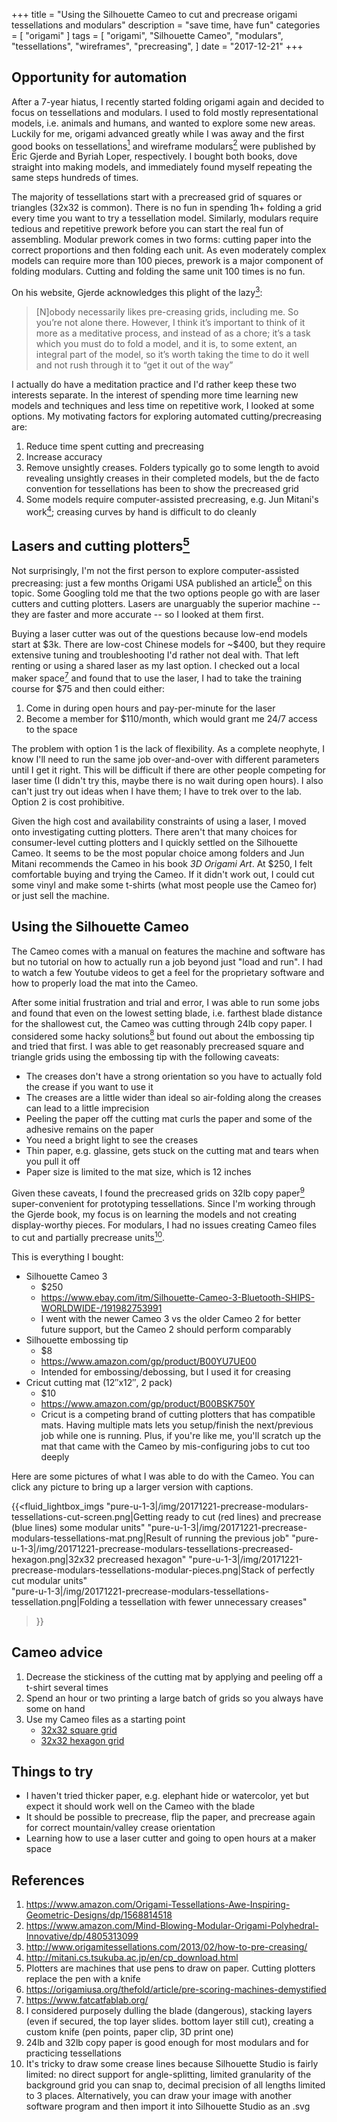 +++
title = "Using the Silhouette Cameo to cut and precrease origami tessellations and modulars"
description = "save time, have fun"
categories = [
    "origami"
]
tags = [
    "origami",
    "Silhouette Cameo",
    "modulars",
    "tessellations",
    "wireframes",
    "precreasing",
]
date = "2017-12-21"
+++

## Opportunity for automation
After a 7-year hiatus, I recently started folding origami again and decided to focus on tessellations and modulars. I used to fold mostly representational models, i.e. animals and humans, and wanted to explore some new areas. Luckily for me, origami advanced greatly while I was away and the first good books on tessellations[<sup>1</sup>][1] and wireframe modulars[<sup>2</sup>][2] were published by Eric Gjerde and Byriah Loper, respectively. I bought both books, dove straight into making models, and immediately found myself repeating the same steps hundreds of times.

The majority of tessellations start with a precreased grid of squares or triangles (32x32 is common). There is no fun in spending 1h+ folding a grid every time you want to try a tessellation model. Similarly, modulars require tedious and repetitive prework before you can start the real fun of assembling. Modular prework comes in two forms: cutting paper into the correct proportions and then folding each unit. As even moderately complex models can require more than 100 pieces, prework is a major component of folding modulars. Cutting and folding the same unit 100 times is no fun.

On his website, Gjerde acknowledges this plight of the lazy[<sup>3</sup>][3]:

> [N]obody necessarily likes pre-creasing grids, including me. So you’re not alone there. However, I think it’s important to think of it more as a meditative process, and instead of as a chore; it’s a task which you must do to fold a model, and it is, to some extent, an integral part of the model, so it’s worth taking the time to do it well and not rush through it to “get it out of the way”

I actually do have a meditation practice and I'd rather keep these two interests separate. In the interest of spending more time learning new models and techniques and less time on repetitive work, I looked at some options. My motivating factors for exploring automated cutting/precreasing are:

1. Reduce time spent cutting and precreasing
2. Increase accuracy
3. Remove unsightly creases. Folders typically go to some length to avoid revealing unsightly creases in their completed models, but the de facto convention for tessellations has been to show the precreased grid
4. Some models require computer-assisted precreasing, e.g. Jun Mitani's work[<sup>4</sup>][4]; creasing curves by hand is difficult to do cleanly

## Lasers and cutting plotters[<sup>5</sup>][5]
Not surprisingly, I'm not the first person to explore computer-assisted precreasing: just a few months Origami USA published an article[<sup>6</sup>][6] on this topic. Some Googling told me that the two options people go with are laser cutters and cutting plotters. Lasers are unarguably the superior machine -- they are faster and more accurate -- so I looked at them first.

Buying a laser cutter was out of the questions because low-end models start at \$3k. There are low-cost Chinese models for ~\$400, but they require extensive tuning and troubleshooting I'd rather not deal with. That left renting or using a shared laser as my last option. I checked out a local maker space[<sup>7</sup>][7] and found that to use the laser, I had to take the training course for \$75 and then could either:

1. Come in during open hours and pay-per-minute for the laser
2. Become a member for \$110/month, which would grant me 24/7 access to the space

The problem with option 1 is the lack of flexibility. As a complete neophyte, I know I'll need to run the same job over-and-over with different parameters until I get it right. This will be difficult if there are other people competing for laser time (I didn't try this, maybe there is no wait during open hours). I also can't just try out ideas when I have them; I have to trek over to the lab. Option 2 is cost prohibitive.

Given the high cost and availability constraints of using a laser, I moved onto investigating cutting plotters. There aren't that many choices for consumer-level cutting plotters and I quickly settled on the Silhouette Cameo. It seems to be the most popular choice among folders and Jun Mitani recommends the Cameo in his book *3D Origami Art*. At \$250, I felt comfortable buying and trying the Cameo. If it didn't work out, I could cut some vinyl and make some t-shirts (what most people use the Cameo for) or just sell the machine.

## Using the Silhouette Cameo
The Cameo comes with a manual on features the machine and software has but no tutorial on how to actually run a job beyond just "load and run". I had to watch a few Youtube videos to get a feel for the proprietary software and how to properly load the mat into the Cameo. 

After some initial frustration and trial and error, I was able to run some jobs and found that even on the lowest setting blade, i.e. farthest blade distance for the shallowest cut, the Cameo was cutting through 24lb copy paper. I considered some hacky solutions[<sup>8</sup>][8] but found out about the embossing tip and tried that first. I was able to get reasonably precreased square and triangle grids using the embossing tip with the following caveats:

- The creases don't have a strong orientation so you have to actually fold the crease if you want to use it
- The creases are a little wider than ideal so air-folding along the creases can lead to a little imprecision
- Peeling the paper off the cutting mat curls the paper and some of the adhesive remains on the paper
- You need a bright light to see the creases
- Thin paper, e.g. glassine, gets stuck on the cutting mat and tears when you pull it off
- Paper size is limited to the mat size, which is 12 inches

Given these caveats, I found the precreased grids on 32lb copy paper[<sup>9</sup>][9] super-convenient for prototyping tessellations. Since I'm working through the Gjerde book, my focus is on learning the models and not creating display-worthy pieces. For modulars, I had no issues creating Cameo files to cut and partially precrease units[<sup>10</sup>][10].

This is everything I bought:

- Silhouette Cameo 3
	- \$250
	- https://www.ebay.com/itm/Silhouette-Cameo-3-Bluetooth-SHIPS-WORLDWIDE-/191982753991
	- I went with the newer Cameo 3 vs the older Cameo 2 for better future support, but the Cameo 2 should perform comparably
- Silhouette embossing tip
	- \$8
	- https://www.amazon.com/gp/product/B00YU7UE00
	- Intended for embossing/debossing, but I used it for creasing
- Cricut cutting mat (12″x12″, 2 pack)
	- \$10
	- https://www.amazon.com/gp/product/B00BSK750Y
	- Cricut is a competing brand of cutting plotters that has compatible mats. Having multiple mats lets you setup/finish the next/previous job while one is running. Plus, if you're like me, you'll scratch up the mat that came with the Cameo by mis-configuring jobs to cut too deeply

Here are some pictures of what I was able to do with the Cameo. You can click any picture to bring up a larger version with captions.

{{<fluid_lightbox_imgs
    "pure-u-1-3|/img/20171221-precrease-modulars-tessellations-cut-screen.png|Getting ready to cut (red lines) and precrease (blue lines) some modular units"
    "pure-u-1-3|/img/20171221-precrease-modulars-tessellations-mat.png|Result of running the previous job"
    "pure-u-1-3|/img/20171221-precrease-modulars-tessellations-precreased-hexagon.png|32x32 precreased hexagon"
    "pure-u-1-3|/img/20171221-precrease-modulars-tessellations-modular-pieces.png|Stack of perfectly cut modular units"    
    "pure-u-1-3|/img/20171221-precrease-modulars-tessellations-tessellation.png|Folding a tessellation with fewer unnecessary creases"    
>}}

## Cameo advice
1. Decrease the stickiness of the cutting mat by applying and peeling off a t-shirt several times
2. Spend an hour or two printing a large batch of grids so you always have some on hand
3. Use my Cameo files as a starting point
    * <a href='\files\20171221-precrease-modulars-tessellations-square32.studio3'>32x32 square grid</a>
    * <a href='\files\20171221-precrease-modulars-tessellations-triangle32.studio3'>32x32 hexagon grid</a>

## Things to try
- I haven't tried thicker paper, e.g. elephant hide or watercolor, yet but expect it should work well on the Cameo with the blade
- It should be possible to precrease, flip the paper, and precrease again for correct mountain/valley crease orientation
- Learning how to use a laser cutter and going to open hours at a maker space

## References
1. https://www.amazon.com/Origami-Tessellations-Awe-Inspiring-Geometric-Designs/dp/1568814518
2. https://www.amazon.com/Mind-Blowing-Modular-Origami-Polyhedral-Innovative/dp/4805313099
3. http://www.origamitessellations.com/2013/02/how-to-pre-creasing/
4. http://mitani.cs.tsukuba.ac.jp/en/cp_download.html
5. Plotters are machines that use pens to draw on paper. Cutting plotters replace the pen with a knife
6. https://origamiusa.org/thefold/article/pre-scoring-machines-demystified
7. https://www.fatcatfablab.org/
8. I considered purposely dulling the blade (dangerous), stacking layers (even if secured, the top layer slides. bottom layer still cut), creating a custom knife (pen points, paper clip, 3D print one)
9. 24lb and 32lb copy paper is good enough for most modulars and for practicing tessellations
10. It's tricky to draw some crease lines because Silhouette Studio is fairly limited: no direct support for angle-splitting, limited granularity of the background grid you can snap to, decimal precision of all lengths limited to 3 places. Alternatively, you can draw your image with another software program and then import it into Silhouette Studio as an .svg

[1]: https://www.amazon.com/Origami-Tessellations-Awe-Inspiring-Geometric-Designs/dp/1568814518
[2]: https://www.amazon.com/Mind-Blowing-Modular-Origami-Polyhedral-Innovative/dp/4805313099
[3]: http://www.origamitessellations.com/2013/02/how-to-pre-creasing/
[4]: http://mitani.cs.tsukuba.ac.jp/en/cp_download.html
[5]: #references
[6]: https://origamiusa.org/thefold/article/pre-scoring-machines-demystified
[7]: https://www.fatcatfablab.org/
[8]: #references
[9]: #references
[10]: #references